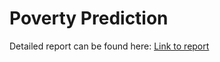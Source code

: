 # Poverty Prediction 

Detailed report can be found here: [Link to report](https://acrobat.adobe.com/link/track?uri=urn:aaid:scds:US:80890dec-63f5-3d8b-9b88-e45d94befddc#pageNum=1)
